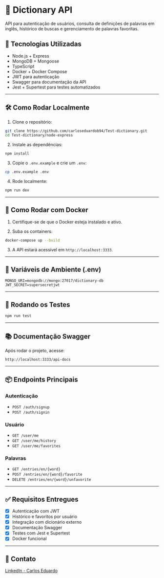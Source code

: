 
# 📘 Dictionary API

API para autenticação de usuários, consulta de definições de palavras em inglês, histórico de buscas e gerenciamento de palavras favoritas.

## 🚀 Tecnologias Utilizadas

- Node.js + Express
- MongoDB + Mongoose
- TypeScript
- Docker + Docker Compose
- JWT para autenticação
- Swagger para documentação da API
- Jest + Supertest para testes automatizados

---

## 🛠️ Como Rodar Localmente

1. Clone o repositório:
```bash
git clone https://github.com/carloseduardob94/Test-dictionary.git
cd Test-dictionary/node-express
```

2. Instale as dependências:
```bash
npm install
```

3. Copie o `.env.example` e crie um `.env`:
```bash
cp .env.example .env
```

4. Rode localmente:
```bash
npm run dev
```

---

## 🐳 Como Rodar com Docker

1. Certifique-se de que o Docker esteja instalado e ativo.

2. Suba os containers:
```bash
docker-compose up --build
```

3. A API estará acessível em `http://localhost:3333`.

---

## 🔐 Variáveis de Ambiente (.env)

```env
MONGO_URI=mongodb://mongo:27017/dictionary-db
JWT_SECRET=supersecretjwt
```

---

## 🧪 Rodando os Testes

```bash
npm run test
```

---

## 📚 Documentação Swagger

Após rodar o projeto, acesse:  
```
http://localhost:3333/api-docs
```

---

## 📦 Endpoints Principais

### Autenticação

- `POST /auth/signup`
- `POST /auth/signin`

### Usuário

- `GET /user/me`
- `GET /user/me/history`
- `GET /user/me/favorites`

### Palavras

- `GET /entries/en/{word}`
- `POST /entries/en/{word}/favorite`
- `DELETE /entries/en/{word}/unfavorite`

---

## ✅ Requisitos Entregues

- [x] Autenticação com JWT
- [x] Histórico e favoritos por usuário
- [x] Integração com dicionário externo
- [x] Documentação Swagger
- [x] Testes com Jest e Supertest
- [x] Docker funcional

---

## 💬 Contato

[LinkedIn - Carlos Eduardo](https://www.linkedin.com/in/carloseduardob94-dev/)
